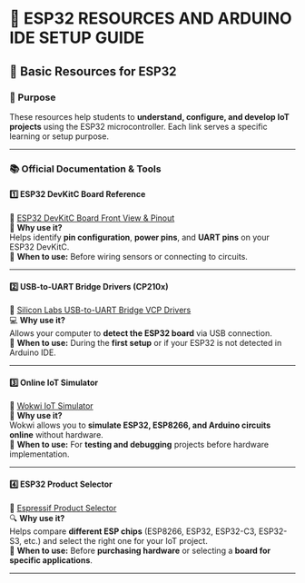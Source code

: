# 📘 ESP32 RESOURCES AND ARDUINO IDE SETUP GUIDE

## 🔗 Basic Resources for ESP32

### 🌟 Purpose
These resources help students to **understand, configure, and develop IoT projects** using the ESP32 microcontroller. Each link serves a specific learning or setup purpose.

---

### 📚 Official Documentation & Tools

#### 1️⃣ ESP32 DevKitC Board Reference
🔗 [ESP32 DevKitC Board Front View & Pinout](https://docs.espressif.com/projects/esp-idf/en/v5.1/esp32/hw-reference/esp32/get-started-devkitc.html#get-started-esp32-devkitc-board-front)  
📘 **Why use it?**  
Helps identify **pin configuration**, **power pins**, and **UART pins** on your ESP32 DevKitC.  
📅 **When to use:** Before wiring sensors or connecting to circuits.

---

#### 2️⃣ USB-to-UART Bridge Drivers (CP210x)
🔗 [Silicon Labs USB-to-UART Bridge VCP Drivers](https://www.silabs.com/software-and-tools/usb-to-uart-bridge-vcp-drivers?tab=downloads)  
💻 **Why use it?**  
Allows your computer to **detect the ESP32 board** via USB connection.  
📅 **When to use:** During the **first setup** or if your ESP32 is not detected in Arduino IDE.

---

#### 3️⃣ Online IoT Simulator
🔗 [Wokwi IoT Simulator](https://wokwi.com/)  
🧠 **Why use it?**  
Wokwi allows you to **simulate ESP32, ESP8266, and Arduino circuits online** without hardware.  
📅 **When to use:** For **testing and debugging** projects before hardware implementation.

---

#### 4️⃣ ESP32 Product Selector
🔗 [Espressif Product Selector](https://products.espressif.com/#/product-selector?names=)  
🔍 **Why use it?**  
Helps compare **different ESP chips** (ESP8266, ESP32, ESP32-C3, ESP32-S3, etc.) and select the right one for your IoT project.  
📅 **When to use:** Before **purchasing hardware** or selecting a **board for specific applications**.

---

